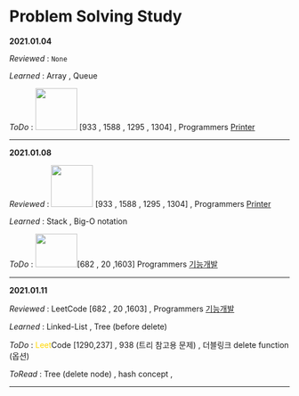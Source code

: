 # Problem Solving Study



__2021.01.04__ 

_Reviewed_ : `None` 

_Learned_ : Array , Queue

_ToDo_ :  <img src="https://assets.leetcode.com/static_assets/public/webpack_bundles/images/logo-dark.e99485d9b.svg" width="75" height="75"/> [933 , 1588 , 1295 , 1304] , Programmers  [Printer](https://programmers.co.kr/learn/courses/30/lessons/42587?language=python3) 

---

__2021.01.08__ 

_Reviewed_ :   <img src="https://assets.leetcode.com/static_assets/public/webpack_bundles/images/logo-dark.e99485d9b.svg" width="75" height="75"/> [933 , 1588 , 1295 , 1304] , Programmers  [Printer](https://programmers.co.kr/learn/courses/30/lessons/42587?language=python3) 

_Learned_ : Stack , Big-O notation

_ToDo_ :    <img src="https://assets.leetcode.com/static_assets/public/webpack_bundles/images/logo-dark.e99485d9b.svg" width="75" height="60"/>[682 , 20  ,1603] Programmers [기능개발](https://programmers.co.kr/learn/courses/30/lessons/42586)

---

__2021.01.11__ 

_Reviewed_ :   LeetCode [682 , 20  ,1603] , Programmers [기능개발](https://programmers.co.kr/learn/courses/30/lessons/42586)

_Learned_ : Linked-List , Tree (before delete)

_ToDo_ :    <span style="color:gold">Leet</span>Code [1290,237] , 938 (트리 참고용 문제) , 더블링크 delete function (옵션) 

_ToRead_ : Tree (delete node) , hash concept , 

---



